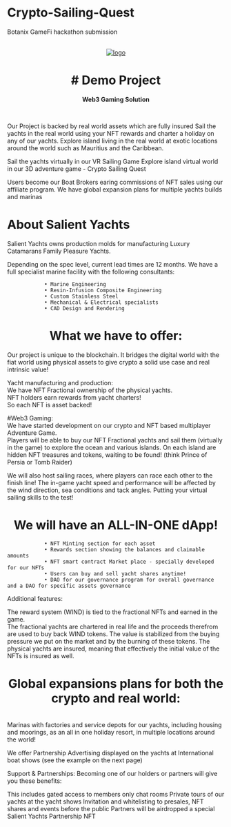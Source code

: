# Crypto-Sailing-Quest
Botanix GameFi hackathon submission


<p align="center">
<br />
<a href="https://salientyachts.com"><img src="https://salientyachts.com/Documents/CryptoSailing.jpg"  alt="logo"/></a>
<br />
</p>
<h1 align="center"># Demo Project</h1>
<a href="https://drive.google.com/drive/folders/1PHaVmj1rnaGBZ5tSaZYh1w0oXYDyoekj?usp=sharing"></a>
<p align="center">


</p>
<p align="center"><strong>Web3 Gaming Solution</strong></p>
<br />



Our Project is backed by real world assets which are fully insured
Sail the yachts in the real world using your NFT rewards and charter a holiday on any of our yachts.
Explore island living in the real world at exotic locations around the world such as Mauritius and the Caribbean.

Sail the yachts virtually in our VR Sailing Game
Explore island virtual world in our 3D adventure game - Crypto Sailing Quest

Users become our Boat Brokers earing commissions of NFT sales using our affiliate program.
We have global expansion plans for multiple yachts builds and marinas

# About Salient Yachts
Salient Yachts owns production molds for manufacturing Luxury Catamarans Family Pleasure Yachts.

Depending on the spec level, current lead times are 12 months.
We have a full specialist marine facility with the following consultants:

				• Marine Engineering				
				• Resin-Infusion Composite Engineering
				• Custom Stainless Steel			
				• Mechanical & Electrical specialists
				• CAD Design and Rendering


</p>

<h1 align="center">What we have to offer:</h1>

Our project is unique to the blockchain.
It bridges the digital world with the fiat world using physical assets to give crypto a solid use case and real intrinsic value!

Yacht manufacturing and production:<br />
We have NFT Fractional ownership of the physical yachts. <br />
NFT holders earn rewards from yacht charters!<br />
So each NFT is asset backed!<br />

#Web3 Gaming:<br />
We have started development on our crypto and NFT based multiplayer Adventure Game. </br>
Players will be able to buy our NFT Fractional yachts and sail them (virtually in the game) to explore the ocean and various islands.
On each island are hidden NFT treasures and tokens, waiting to be found! 
(think Prince of Persia or Tomb Raider)

We will also host sailing races, where players can race each other to the finish line!
The in-game yacht speed and performance will be affected by the wind direction, sea conditions and tack angles.
Putting your virtual sailing skills to the test! 

<h1 align="center"> We will have an ALL-IN-ONE dApp! </h1>

				• NFT Minting section for each asset				
				• Rewards section showing the balances and claimable amounts
				• NFT smart contract Market place - specially developed for our NFTs
				• Users can buy and sell yacht shares anytime!
				• DAO for our governance program for overall governance and a DAO for specific assets governance
        

Additional features:<br />

The reward system (WIND) is tied to the fractional NFTs and earned in the game.<br />
The fractional yachts are chartered in real life and the proceeds therefrom are used to buy back WIND tokens.
The value is stabilized from the buying pressure we put on the market and by the burning of these tokens.
The physical yachts are insured, meaning that effectively the initial value of the NFTs is insured as well.


<h1 align="center"> Global expansions plans for both the crypto and real world: </h1><br />
Marinas with factories and service depots for our yachts, including housing and moorings, 
as an all in one holiday resort, in multiple locations around the world!

We offer Partnership Advertising displayed on the yachts at International boat shows (see the example on the next page) 


Support & Partnerships:
Becoming one of our holders or partners will give you these benefits:

This includes gated access to members only chat rooms
Private tours of our yachts at the yacht shows
Invitation and whitelisting to presales, NFT shares and events before the public
Partners will be airdropped a special Salient Yachts Partnership NFT
